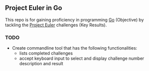 ## Project Euler in Go

This repo is for gaining proficiency in programming [Go](https://golang.org) (Objective) by tackling the [Project Euler](https://projecteuler.net) challenges (Key Results).

### TODO

* Create commandline tool that has the following functionalities:
  * lists completed challenges
  * accept keyboard input to select and display challenge number description and result

